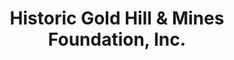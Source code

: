 ---
layout: repo
title: "Historic Gold Hill & Mines Foundation, Inc."
id: 4728
permalink: repos/4728/
---
